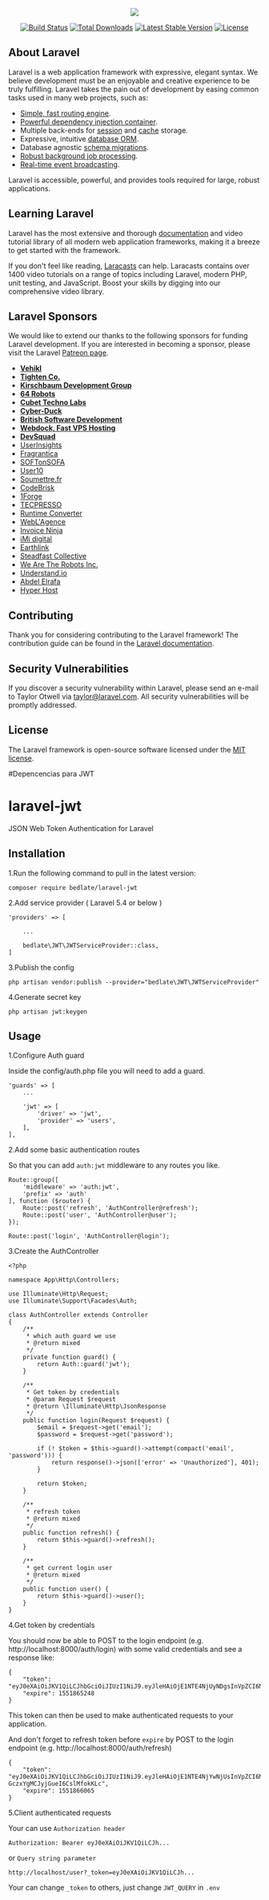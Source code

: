 <p align="center"><img src="https://laravel.com/assets/img/components/logo-laravel.svg"></p>

<p align="center">
<a href="https://travis-ci.org/laravel/framework"><img src="https://travis-ci.org/laravel/framework.svg" alt="Build Status"></a>
<a href="https://packagist.org/packages/laravel/framework"><img src="https://poser.pugx.org/laravel/framework/d/total.svg" alt="Total Downloads"></a>
<a href="https://packagist.org/packages/laravel/framework"><img src="https://poser.pugx.org/laravel/framework/v/stable.svg" alt="Latest Stable Version"></a>
<a href="https://packagist.org/packages/laravel/framework"><img src="https://poser.pugx.org/laravel/framework/license.svg" alt="License"></a>
</p>

## About Laravel

Laravel is a web application framework with expressive, elegant syntax. We believe development must be an enjoyable and creative experience to be truly fulfilling. Laravel takes the pain out of development by easing common tasks used in many web projects, such as:

- [Simple, fast routing engine](https://laravel.com/docs/routing).
- [Powerful dependency injection container](https://laravel.com/docs/container).
- Multiple back-ends for [session](https://laravel.com/docs/session) and [cache](https://laravel.com/docs/cache) storage.
- Expressive, intuitive [database ORM](https://laravel.com/docs/eloquent).
- Database agnostic [schema migrations](https://laravel.com/docs/migrations).
- [Robust background job processing](https://laravel.com/docs/queues).
- [Real-time event broadcasting](https://laravel.com/docs/broadcasting).

Laravel is accessible, powerful, and provides tools required for large, robust applications.

## Learning Laravel

Laravel has the most extensive and thorough [documentation](https://laravel.com/docs) and video tutorial library of all modern web application frameworks, making it a breeze to get started with the framework.

If you don't feel like reading, [Laracasts](https://laracasts.com) can help. Laracasts contains over 1400 video tutorials on a range of topics including Laravel, modern PHP, unit testing, and JavaScript. Boost your skills by digging into our comprehensive video library.

## Laravel Sponsors

We would like to extend our thanks to the following sponsors for funding Laravel development. If you are interested in becoming a sponsor, please visit the Laravel [Patreon page](https://patreon.com/taylorotwell).

- **[Vehikl](https://vehikl.com/)**
- **[Tighten Co.](https://tighten.co)**
- **[Kirschbaum Development Group](https://kirschbaumdevelopment.com)**
- **[64 Robots](https://64robots.com)**
- **[Cubet Techno Labs](https://cubettech.com)**
- **[Cyber-Duck](https://cyber-duck.co.uk)**
- **[British Software Development](https://www.britishsoftware.co)**
- **[Webdock, Fast VPS Hosting](https://www.webdock.io/en)**
- **[DevSquad](https://devsquad.com)**
- [UserInsights](https://userinsights.com)
- [Fragrantica](https://www.fragrantica.com)
- [SOFTonSOFA](https://softonsofa.com/)
- [User10](https://user10.com)
- [Soumettre.fr](https://soumettre.fr/)
- [CodeBrisk](https://codebrisk.com)
- [1Forge](https://1forge.com)
- [TECPRESSO](https://tecpresso.co.jp/)
- [Runtime Converter](http://runtimeconverter.com/)
- [WebL'Agence](https://weblagence.com/)
- [Invoice Ninja](https://www.invoiceninja.com)
- [iMi digital](https://www.imi-digital.de/)
- [Earthlink](https://www.earthlink.ro/)
- [Steadfast Collective](https://steadfastcollective.com/)
- [We Are The Robots Inc.](https://watr.mx/)
- [Understand.io](https://www.understand.io/)
- [Abdel Elrafa](https://abdelelrafa.com)
- [Hyper Host](https://hyper.host)

## Contributing

Thank you for considering contributing to the Laravel framework! The contribution guide can be found in the [Laravel documentation](https://laravel.com/docs/contributions).

## Security Vulnerabilities

If you discover a security vulnerability within Laravel, please send an e-mail to Taylor Otwell via [taylor@laravel.com](mailto:taylor@laravel.com). All security vulnerabilities will be promptly addressed.

## License

The Laravel framework is open-source software licensed under the [MIT license](https://opensource.org/licenses/MIT).

#Depencencias para JWT

# laravel-jwt

JSON Web Token Authentication for Laravel

## Installation

1.Run the following command to pull in the latest version:

    composer require bedlate/laravel-jwt
    
2.Add service provider ( Laravel 5.4 or below )

    'providers' => [
    
        ...
    
        bedlate\JWT\JWTServiceProvider::class,
    ]
    
3.Publish the config

    php artisan vendor:publish --provider="bedlate\JWT\JWTServiceProvider"
    
4.Generate secret key

    php artisan jwt:keygen
    

## Usage

1.Configure Auth guard

Inside the config/auth.php file you will need to add a guard.

    'guards' => [
        ...
        
        'jwt' => [
            'driver' => 'jwt',
            'provider' => 'users',
        ],
    ],
    

2.Add some basic authentication routes
    
So that you can add `auth:jwt` middleware to any routes you like.

    Route::group([
        'middleware' => 'auth:jwt',
        'prefix' => 'auth'
    ], function ($router) {
        Route::post('refresh', 'AuthController@refresh');
        Route::post('user', 'AuthController@user');
    });
    
    Route::post('login', 'AuthController@login');
    
3.Create the AuthController

    <?php
    
    namespace App\Http\Controllers;
    
    use Illuminate\Http\Request;
    use Illuminate\Support\Facades\Auth;
    
    class AuthController extends Controller
    {
        /**
         * which auth guard we use
         * @return mixed
         */
        private function guard() {
            return Auth::guard('jwt');
        }
    
        /**
         * Get token by credentials
         * @param Request $request
         * @return \Illuminate\Http\JsonResponse
         */
        public function login(Request $request) {
            $email = $request->get('email');
            $password = $request->get('password');
    
            if (! $token = $this->guard()->attempt(compact('email', 'password'))) {
                return response()->json(['error' => 'Unauthorized'], 401);
            }
    
            return $token;
        }
    
        /**
         * refresh token
         * @return mixed
         */
        public function refresh() {
            return $this->guard()->refresh();
        }
    
        /**
         * get current login user
         * @return mixed
         */
        public function user() {
            return $this->guard()->user();
        }
    }

4.Get token by credentials

You should now be able to POST to the login endpoint (e.g. http://localhost:8000/auth/login) with some valid credentials and see a response like:

    {
        "token": "eyJ0eXAiOiJKV1QiLCJhbGciOiJIUzI1NiJ9.eyJleHAiOjE1NTE4NjUyNDgsInVpZCI6MX0.GaEEUgZF65r59lY4EicmHwg3ei61DQkZN1Zm_HzFPYg",
        "expire": 1551865248
    }

This token can then be used to make authenticated requests to your application.

And don't forget to refresh token before `expire` by POST to the login endpoint (e.g. http://localhost:8000/auth/refresh)

    {
        "token": "eyJ0eXAiOiJKV1QiLCJhbGciOiJIUzI1NiJ9.eyJleHAiOjE1NTE4NjYwNjUsInVpZCI6MX0.UZQNLqn9L6H7yF5m-GczxYgMCJyjGueI6CslMfokKLc",
        "expire": 1551866065
    }
    
5.Client authenticated requests

Your can use `Authorization header`

    Authorization: Bearer eyJ0eXAiOiJKV1QiLCJh...
    
or `Query string parameter`
 
    http://localhost/user?_token=eyJ0eXAiOiJKV1QiLCJh...
    
Your can change `_token` to others, just change `JWT_QUERY` in `.env`
